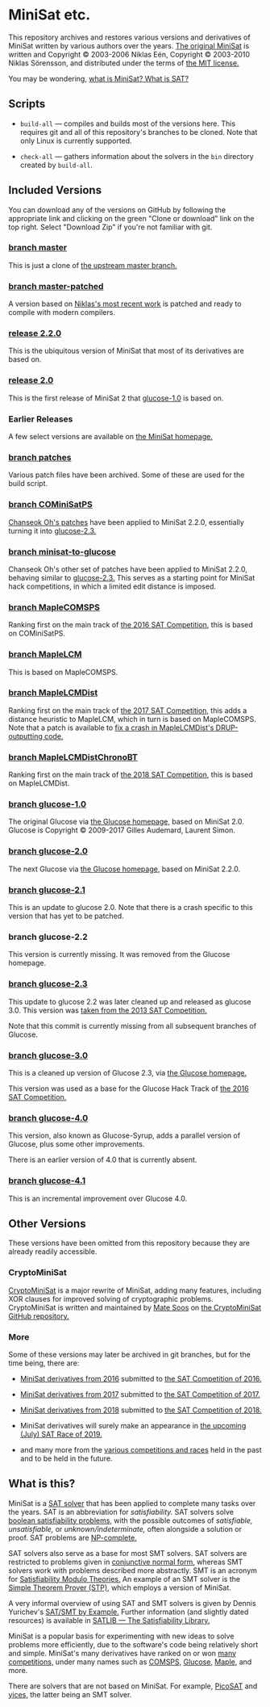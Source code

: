 # MiniSat etc.

This repository archives and restores
various versions and derivatives of MiniSat
written by various authors over the years.
[The original MiniSat][homepage] is written and
Copyright © 2003-2006 Niklas Eén, Copyright © 2003-2010 Niklas Sörensson,
and distributed under the terms of [the MIT license.][license_mit]

You may be wondering, [what is MiniSat? What is SAT?](#what-is-this)

## Scripts

* `build-all` — compiles and builds most of the versions here.
This requires git and all of this repository's branches to be cloned.
Note that only Linux is currently supported.

* `check-all` — gathers information about the solvers
  in the `bin` directory created by `build-all`.

## Included Versions

You can download any of the versions on GitHub by following the appropriate link
and clicking on the green "Clone or download" link on the top right.
Select "Download Zip" if you're not familiar with git.

[homepage]: http://minisat.se/MiniSat.html
[master]: https://github.com/notwa/minisat/tree/master
[mp]: https://github.com/notwa/minisat/tree/master-patched
[upstream]: https://github.com/niklasso/minisat/tree/master
[patches]: https://github.com/notwa/minisat/tree/patches
[v220]: https://github.com/notwa/minisat/tree/releases/2.2.0
[v200]: https://github.com/notwa/minisat/tree/releases/2.0.0
[comsps]: https://github.com/notwa/minisat/tree/COMiniSatPS
[ms2glu]: https://github.com/notwa/minisat/tree/minisat-to-glucose
[comsps_archive]: https://web.archive.org/web/20171023151341/http://www.cs.nyu.edu/~chanseok/cominisatps/
[mcomsps]: https://github.com/notwa/minisat/tree/MapleCOMSPS
[mlcm]: https://github.com/notwa/minisat/tree/MapleLCM
[mlcmd]: https://github.com/notwa/minisat/tree/MapleLCMDist
[mlcmdcbt]: https://github.com/notwa/minisat/tree/MapleLCMDistChronoBT
[mlcmd_patch]: https://github.com/notwa/minisat/blob/patches/maple-fix-drup-segfault.patch
[license_mit]: https://choosealicense.com/licenses/mit/
[glucose]: https://www.labri.fr/perso/lsimon/glucose/
[glu10]: https://github.com/notwa/minisat/tree/glucose-1.0
[glu20]: https://github.com/notwa/minisat/tree/glucose-2.0
[glu21]: https://github.com/notwa/minisat/tree/glucose-2.1
[glu23]: https://github.com/notwa/minisat/tree/glucose-2.3
[glu30]: https://github.com/notwa/minisat/tree/glucose-3.0
[glu40]: https://github.com/notwa/minisat/tree/glucose-4.0
[glu41]: https://github.com/notwa/minisat/tree/glucose-4.1


### [branch master][master]

This is just a clone of [the upstream master branch.][upstream]

### [branch master-patched][mp]

A version based on [Niklas's most recent work][upstream]
is patched and ready to compile with modern compilers.

### [release 2.2.0][v220]

This is the ubiquitous version of MiniSat
that most of its derivatives are based on.

### [release 2.0][v200]

This is the first release of MiniSat 2
that [glucose-1.0][glu10] is based on.

### Earlier Releases

A few select versions are available on [the MiniSat homepage.][homepage]

### [branch patches][patches]

Various patch files have been archived.
Some of these are used for the build script.

### [branch COMiniSatPS][comsps]

[Chanseok Oh's patches][comsps_archive] have been applied to MiniSat 2.2.0,
essentially turning it into [glucose-2.3.][glu23]

### [branch minisat-to-glucose][ms2glu]

Chanseok Oh's other set of patches have been applied to MiniSat 2.2.0,
behaving similar to [glucose-2.3.][glu23]
This serves as a starting point for MiniSat hack competitions,
in which a limited edit distance is imposed.

### [branch MapleCOMSPS][mcomsps]

Ranking first on the main track of [the 2016 SAT Competition,][comp2016]
this is based on COMiniSatPS.
<!-- TODO: authors? -->

### [branch MapleLCM][mlcm]

This is based on MapleCOMSPS.
<!-- TODO: authors? -->

### [branch MapleLCMDist][mlcmd]

Ranking first on the main track of [the 2017 SAT Competition,][comp2017]
this adds a distance heuristic to MapleLCM,
which in turn is based on MapleCOMSPS.
Note that a patch is available to
[fix a crash in MapleLCMDist's DRUP-outputting code.][mlcmd_patch]
<!-- TODO: authors? -->

### [branch MapleLCMDistChronoBT][mlcmdcbt]

Ranking first on the main track of [the 2018 SAT Competition,][comp2018]
this is based on MapleLCMDist.
<!-- TODO: authors? -->

### [branch glucose-1.0][glu10]

The original Glucose via [the Glucose homepage,][glucose] based on MiniSat 2.0.
Glucose is Copyright © 2009-2017 Gilles Audemard, Laurent Simon.

### [branch glucose-2.0][glu20]

The next Glucose via [the Glucose homepage,][glucose]
based on MiniSat 2.2.0.

### [branch glucose-2.1][glu21]

This is an update to glucose 2.0.
Note that there is a crash specific to this version that has yet to be patched.

### branch glucose-2.2

This version is currently missing.
It was removed from the Glucose homepage.

### [branch glucose-2.3][glu23]

This update to glucose 2.2 was later cleaned up and released as glucose 3.0.
This version was [taken from the 2013 SAT Competition.](http://satcompetition.org/edacc/SATCompetition2013/experiment/22/solver-configurations/862)

Note that this commit is currently missing from
all subsequent branches of Glucose.

### [branch glucose-3.0][glu30]

This is a cleaned up version of Glucose 2.3,
via [the Glucose homepage.][glucose]

This version was used as a base for the Glucose Hack Track of
[the 2016 SAT Competition.][comp2016]

### [branch glucose-4.0][glu40]

This version, also known as Glucose-Syrup,
adds a parallel version of Glucose,
plus some other improvements.

There is an earlier version of 4.0 that is currently absent.

### [branch glucose-4.1][glu41]

This is an incremental improvement over Glucose 4.0.

## Other Versions

These versions have been omitted from this repository
because they are already readily accessible.

[cms]: https://github.com/msoos/cryptominisat
[maple]: https://sites.google.com/a/gsd.uwaterloo.ca/maplesat/

### CryptoMiniSat

[CryptoMiniSat][cms] is a major rewrite of MiniSat, adding many features,
including XOR clauses for improved solving of cryptographic problems.
CryptoMiniSat is written and maintained by [Mate Soos](https://www.msoos.org/)
on [the CryptoMiniSat GitHub repository.][cms]

### More

Some of these versions may later be archived in git branches,
but for the time being, there are:

* [MiniSat derivatives from 2016][solvers2016]
  submitted to [the SAT Competition of 2016.][comp2016]

* [MiniSat derivatives from 2017][solvers2017]
  submitted to [the SAT Competition of 2017.][comp2017]

* [MiniSat derivatives from 2018][solvers2018]
  submitted to [the SAT Competition of 2018.][comp2018]

* MiniSat derivatives will surely make an appearance in
  [the upcoming (July) SAT Race of 2019.][race2019]

* and many more from the [various competitions and races][satcomp]
  held in the past and to be held in the future.

[solvers2016]: https://baldur.iti.kit.edu/sat-competition-2016/solvers/
[solvers2017]: https://baldur.iti.kit.edu/sat-competition-2017/solvers/
[solvers2018]: http://sat2018.forsyte.tuwien.ac.at/solvers/
[comp2016]: https://baldur.iti.kit.edu/sat-competition-2016/
[comp2017]: https://baldur.iti.kit.edu/sat-competition-2017/
[comp2018]: http://sat2018.forsyte.tuwien.ac.at/
[race2019]: http://sat-race-2019.ciirc.cvut.cz/
[satcomp]: http://satcompetition.org/

## What is this?

MiniSat is a [SAT solver][SAT] that has been applied to complete
many tasks over the years. SAT is an abbreviation for *satisfiability.*
SAT solvers solve [boolean satisfiability problems,][BSP]
with the possible outcomes of *satisfiable,* *unsatisfiable,*
or *unknown/indeterminate,* often alongside a solution or proof.
SAT problems are [NP-complete.][NP]

SAT solvers also serve as a base for most SMT solvers.
SAT solvers are restricted to problems given in [conjunctive normal form,][CNF]
whereas SMT solvers work with problems described more abstractly.
SMT is an acronym for [Satisfiability Modulo Theories.][SMT]
An example of an SMT solver is the [Simple Theorem Prover (STP),][STP]
which employs a version of MiniSat.

A very informal overview of using SAT and SMT solvers
is given by Dennis Yurichev's [SAT/SMT by Example.][example]
Further information (and slightly dated resources)
is available in [SATLIB — The Satisfiability Library.][satlib]

MiniSat is a popular basis for experimenting with
new ideas to solve problems more efficiently,
due to the software's code being relatively short and simple.
MiniSat's many derivatives have ranked on or won [many competitions,][satcomp]
under many names such as [COMSPS,][comsps_archive] [Glucose,][glucose]
[Maple,][maple] and more.

There are solvers that are not based on MiniSat.
For example, [PicoSAT][picosat] and [yices,][yices]
the latter being an SMT solver.

[SAT]: https://en.wikipedia.org/wiki/Boolean_satisfiability_problem#Algorithms_for_solving_SAT
[BSP]: https://en.wikipedia.org/wiki/Boolean_satisfiability_problem
[NP]: https://en.wikipedia.org/wiki/NP-completeness
[SMT]: https://en.wikipedia.org/wiki/Satisfiability_modulo_theories
[STP]: https://github.com/stp/stp/
[CNF]: https://en.wikipedia.org/wiki/Conjunctive_normal_form
[example]: https://yurichev.com/writings/SAT_SMT_by_example.pdf
[satlib]: https://www.cs.ubc.ca/~hoos/SATLIB/
[picosat]: http://fmv.jku.at/picosat/
[yices]: http://yices.csl.sri.com/
